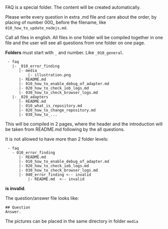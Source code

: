 FAQ is a special folder. The content will be created automatically.

Please write every question in extra .md file and care about the order, by placing of number 000_ before the filename, like `010_how_to_update_nodejs.md`.

Call all files in english. All files in one folder will be compiled together in one file and the user will see all questions from one folder on one page.

**Folders** must start with `_` and number. Like `_010_general`.

```
 - faq
   |- _010_error_finding
      |- media
          |- illustration.png
      |- README.md
      |- 010_how_to_enable_debug_of_adapter.md
      |- 020_how_to_check_iob_logs.md
      |- 030_how_to_check_browser_logs.md
   |- _020_adapters
      |- README.md
      |- 010_what_is_repository.md
      |- 020_how_to_change_repository.md
      |- 030_how_to_...
```

This will be compiled in 2 pages, where the header and the introduction will be taken from README.md following by the all questions.

It is not allowed to have more than 2 folder levels:

```
 - faq
   - 010_error_finding
      |- README.md
      |- 010_how_to_enable_debug_of_adapter.md
      |- 020_how_to_check_iob_logs.md
      |- 030_how_to_check_browser_logs.md
      |- 040_error_finding <-- invalid
          |- README.md  <-- invalid

```

**is invalid**.

The question/answer file looks like:

```
## Question
Answer.

```

The pictures can be placed in the same directory in folder `media`
